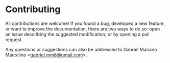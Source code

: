 # Contributing

All contributions are welcome! If you found a bug, developed a new feature, or want to improve the documentation, there are two ways to do so: open an issue describing the suggested modification, or by opening a pull request.

Any questions or suggestions can also be addressed to Gabriel Mariano Marcelino <[gabriel.mm8@gmail.com](mailto:gabriel.mm8@gmail.com)>.
